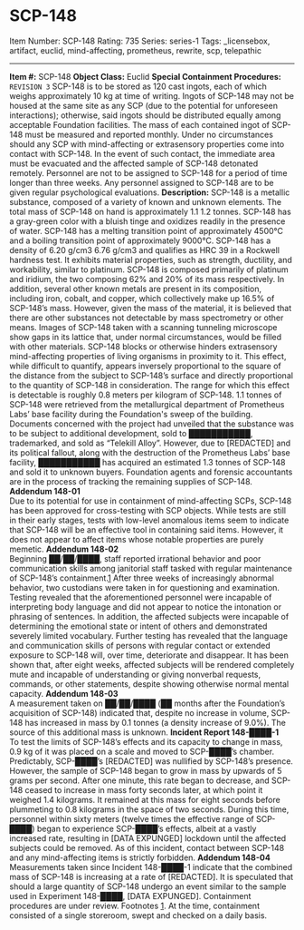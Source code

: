 # SCP-148
Item Number: SCP-148
Rating: 735
Series: series-1
Tags: _licensebox, artifact, euclid, mind-affecting, prometheus, rewrite, scp, telepathic

---

**Item #:** SCP-148
**Object Class:** Euclid
**Special Containment Procedures:**
`REVISION 3`
SCP-148 is to be stored as 120 cast ingots, each of which weighs approximately 10 kg at time of writing. Ingots of SCP-148 may not be housed at the same site as any SCP (due to the potential for unforeseen interactions); otherwise, said ingots should be distributed equally among acceptable Foundation facilities. The mass of each contained ingot of SCP-148 must be measured and reported monthly.
Under no circumstances should any SCP with mind-affecting or extrasensory properties come into contact with SCP-148. In the event of such contact, the immediate area must be evacuated and the affected sample of SCP-148 detonated remotely.
Personnel are not to be assigned to SCP-148 for a period of time longer than three weeks. Any personnel assigned to SCP-148 are to be given regular psychological evaluations.
**Description:** SCP-148 is a metallic substance, composed of a variety of known and unknown elements. The total mass of SCP-148 on hand is approximately 1.1 1.2 tonnes. SCP-148 has a gray-green color with a bluish tinge and oxidizes readily in the presence of water. SCP-148 has a melting transition point of approximately 4500°C and a boiling transition point of approximately 9000°C. SCP-148 has a density of 6.20 g/cm3 6.76 g/cm3 and qualifies as HRC 39 in a Rockwell hardness test. It exhibits material properties, such as strength, ductility, and workability, similar to platinum.
SCP-148 is composed primarily of platinum and iridium, the two composing 62% and 20% of its mass respectively. In addition, several other known metals are present in its composition, including iron, cobalt, and copper, which collectively make up 16.5% of SCP-148’s mass. However, given the mass of the material, it is believed that there are other substances not detectable by mass spectrometry or other means. Images of SCP-148 taken with a scanning tunneling microscope show gaps in its lattice that, under normal circumstances, would be filled with other materials.
SCP-148 blocks or otherwise hinders extrasensory mind-affecting properties of living organisms in proximity to it. This effect, while difficult to quantify, appears inversely proportional to the square of the distance from the subject to SCP-148’s surface and directly proportional to the quantity of SCP-148 in consideration. The range for which this effect is detectable is roughly 0.8 meters per kilogram of SCP-148.
1.1 tonnes of SCP-148 were retrieved from the metallurgical department of Prometheus Labs’ base facility during the Foundation's sweep of the building. Documents concerned with the project had unveiled that the substance was to be subject to additional development, sold to ███████████, trademarked, and sold as “Telekill Alloy”. However, due to [REDACTED] and its political fallout, along with the destruction of the Prometheus Labs’ base facility, ███████████ has acquired an estimated 1.3 tonnes of SCP-148 and sold it to unknown buyers. Foundation agents and forensic accountants are in the process of tracking the remaining supplies of SCP-148.
**Addendum 148-01**  
Due to its potential for use in containment of mind-affecting SCPs, SCP-148 has been approved for cross-testing with SCP objects. While tests are still in their early stages, tests with low-level anomalous items seem to indicate that SCP-148 will be an effective tool in containing said items. However, it does not appear to affect items whose notable properties are purely memetic.
**Addendum 148-02**  
Beginning ██/██/████, staff reported irrational behavior and poor communication skills among janitorial staff tasked with regular maintenance of SCP-148’s containment.[1](javascript:;) After three weeks of increasingly abnormal behavior, two custodians were taken in for questioning and examination. Testing revealed that the aforementioned personnel were incapable of interpreting body language and did not appear to notice the intonation or phrasing of sentences. In addition, the affected subjects were incapable of determining the emotional state or intent of others and demonstrated severely limited vocabulary.
Further testing has revealed that the language and communication skills of persons with regular contact or extended exposure to SCP-148 will, over time, deteriorate and disappear. It has been shown that, after eight weeks, affected subjects will be rendered completely mute and incapable of understanding or giving nonverbal requests, commands, or other statements, despite showing otherwise normal mental capacity.
**Addendum 148-03**  
A measurement taken on ██/██/████ (██ months after the Foundation’s acquisition of SCP-148) indicated that, despite no increase in volume, SCP-148 has increased in mass by 0.1 tonnes (a density increase of 9.0%). The source of this additional mass is unknown.
**Incident Report 148-████-1**  
To test the limits of SCP-148’s effects and its capacity to change in mass, 0.9 kg of it was placed on a scale and moved to SCP-████’s chamber. Predictably, SCP-████’s [REDACTED] was nullified by SCP-148’s presence. However, the sample of SCP-148 began to grow in mass by upwards of 5 grams per second. After one minute, this rate began to decrease, and SCP-148 ceased to increase in mass forty seconds later, at which point it weighed 1.4 kilograms. It remained at this mass for eight seconds before plummeting to 0.8 kilograms in the space of two seconds. During this time, personnel within sixty meters (twelve times the effective range of SCP-████) began to experience SCP-████’s effects, albeit at a vastly increased rate, resulting in [DATA EXPUNGED] lockdown until the affected subjects could be removed.
As of this incident, contact between SCP-148 and any mind-affecting items is strictly forbidden.
**Addendum 148-04**  
Measurements taken since Incident 148-████-1 indicate that the combined mass of SCP-148 is increasing at a rate of [REDACTED]. It is speculated that should a large quantity of SCP-148 undergo an event similar to the sample used in Experiment 148-████, [DATA EXPUNGED]. Containment procedures are under review.
Footnotes
[1](javascript:;). At the time, containment consisted of a single storeroom, swept and checked on a daily basis.